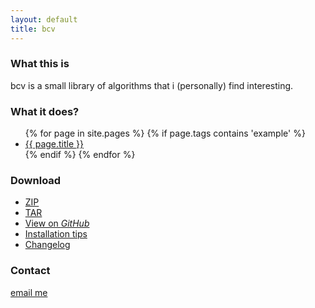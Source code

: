 ```yaml
---
layout: default
title: bcv
---
```

### What this is

bcv is a small library of algorithms that i (personally) find interesting. 

### What it does?

<ul>
  {% for page in site.pages %}
  {% if page.tags contains 'example' %}
    <li>
      <a href="{{site.baseurl}}/{{ page.url }}">{{ page.title }}</a>
    </li>
  {% endif %}
  {% endfor %}
</ul>

### Download

* [ZIP](https://github.com/vasiliykarasev/bcv/zipball/master)
* [TAR](https://github.com/vasiliykarasev/bcv/tarball/master)
* [View on *GitHub*](https://github.com/vasiliykarasev/bcv)
* [Installation tips](installation.html)
* [Changelog](changelog.html)

### Contact

[email me](mailto:karasev00@gmail.com)

